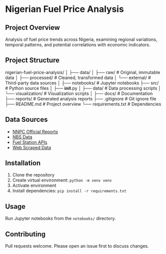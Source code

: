 # Nigerian Fuel Price Analysis

## Project Overview
Analysis of fuel price trends across Nigeria, examining regional variations, temporal patterns, and potential correlations with economic indicators.

## Project Structure
nigerian-fuel-price-analysis/
│
├── data/
│   ├── raw/            # Original, immutable data
│   ├── processed/      # Cleaned, transformed data
│   └── external/       # Third-party data sources
│
├── notebooks/          # Jupyter notebooks
├── src/                # Python source files
│   ├── __init__.py
│   ├── data/           # Data processing scripts
│   └── visualization/  # Visualization scripts
│
├── docs/               # Documentation
├── reports/            # Generated analysis reports
├── .gitignore          # Git ignore file
├── README.md           # Project overview
└── requirements.txt    # Dependencies


## Data Sources
- [NNPC Official Reports]()
- [NBS Data]()
- [Fuel Station APIs]()
- [Web Scraped Data]()

## Installation
1. Clone the repository
2. Create virtual environment: `python -m venv venv`
3. Activate environment
4. Install dependencies: `pip install -r requirements.txt`

## Usage
Run Jupyter notebooks from the `notebooks/` directory.

## Contributing
Pull requests welcome. Please open an issue first to discuss changes.